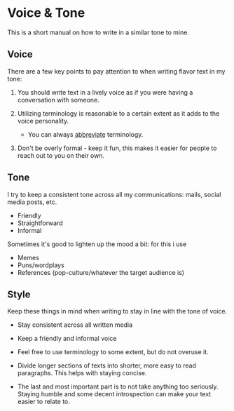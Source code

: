 # Voice & Tone

This is a short manual on how to write in a similar tone to mine.

## Voice

There are a few key points to pay attention to when writing flavor text in my tone:

1. You should write text in a lively voice as if you were having a conversation with someone.
2. Utilizing terminology is reasonable to a certain extent as it adds to the voice personality.
	- You can always <abbr title="Using a shortened form of a word or phrase.">abbreviate</abbr> terminology.

3. Don't be overly formal - keep it fun, this makes it easier for people to reach out to you on their own.

## Tone

I try to keep a consistent tone across all my communications: mails, social media posts, etc.

- Friendly
- Straightforward
- Informal

Sometimes it's good to lighten up the mood a bit: for this i use
- Memes
- Puns/wordplays
- References (pop-culture/whatever the target audience is)

## Style

Keep these things in mind when writing to stay in line with the tone of voice.

- Stay consistent across all written media 
- Keep a friendly and informal voice
- Feel free to use terminology to some extent, but do not overuse it.
- Divide longer sections of texts into shorter, more easy to read paragraphs. This helps with staying concise.

- The last and most important part is to not take anything too seriously. Staying humble and some decent introspection can make your text easier to relate to.
